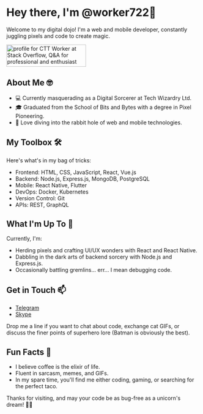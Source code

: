 # Hey there, I'm @worker722🚀

Welcome to my digital dojo! I'm a web and mobile developer, constantly juggling pixels and code to create magic. 

<a href="https://stackoverflow.com/users/12843014/ctt-worker"><img src="https://stackoverflow.com/users/flair/12843014.png?theme=dark" width="208" height="58" alt="profile for CTT Worker at Stack Overflow, Q&amp;A for professional and enthusiast programmers" title="profile for CTT Worker at Stack Overflow, Q&amp;A for professional and enthusiast programmers"></a>


## About Me 🤓

- 💻 Currently masquerading as a Digital Sorcerer at Tech Wizardry Ltd.
- 🎓 Graduated from the School of Bits and Bytes with a degree in Pixel Pioneering.
- 🌟 Love diving into the rabbit hole of web and mobile technologies.

## My Toolbox 🛠️

Here's what's in my bag of tricks:

- Frontend: HTML, CSS, JavaScript, React, Vue.js
- Backend: Node.js, Express.js, MongoDB, PostgreSQL
- Mobile: React Native, Flutter
- DevOps: Docker, Kubernetes
- Version Control: Git
- APIs: REST, GraphQL
  
## What I'm Up To 🔭

Currently, I'm:

- Herding pixels and crafting UI/UX wonders with React and React Native.
- Dabbling in the dark arts of backend sorcery with Node.js and Express.js.
- Occasionally battling gremlins... err... I mean debugging code.

## Get in Touch 📫

- [Telegram](https://t.me/topdev0411)
- [Skype](https://join.skype.com/invite/hnKwcBxW4jRH)

Drop me a line if you want to chat about code, exchange cat GIFs, or discuss the finer points of superhero lore (Batman is obviously the best).

## Fun Facts 🎉

- I believe coffee is the elixir of life.
- Fluent in sarcasm, memes, and GIFs.
- In my spare time, you'll find me either coding, gaming, or searching for the perfect taco.

Thanks for visiting, and may your code be as bug-free as a unicorn's dream! 🦄✨

